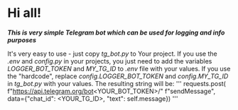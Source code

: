 # Hi all!
***This is very simple Telegram bot which can be used for logging and info purposes***

It's very easy to use - just copy _tg_bot.py_ to Your project.
If you use the _.env_ and _config.py_ in your projects, 
you just need to add the variables _LOGGER_BOT_TOKEN_ and _MY_TG_ID_
to _.env_ file with your values.
If you use the "hardcode", replace _config.LOGGER_BOT_TOKEN_ and
_config.MY_TG_ID_ in _tg_bot.py_ with your values. 
The resulting string will be:
'''
requests.post(
            f"https://api.telegram.org/bot<YOUR_BOT_TOKEN>/"
            f"sendMessage",
            data={"chat_id": <YOUR_TG_ID>,
                  "text": self.message})
'''

